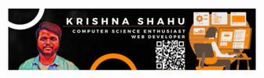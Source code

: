 <a href="https://krishnashahu.com.np" rel="nofollow"><img src="https://github.com/krishshah920/krishshah920/blob/main/LinkedIn%20Banner.svg" alt="Social banner for Krishna" style="max-width: 100%;"></a>


<!--
**krishshah920/krishshah920** is a ✨ _special_ ✨ repository because its `README.md` (this file) appears on your GitHub profile.

Here are some ideas to get you started:

- 🔭 I’m currently working on ...
- 🌱 I’m currently learning ...
- 👯 I’m looking to collaborate on ...
- 🤔 I’m looking for help with ...
- 💬 Ask me about ...
- 📫 How to reach me: ...
- 😄 Pronouns: ...
- ⚡ Fun fact: ...
-->
